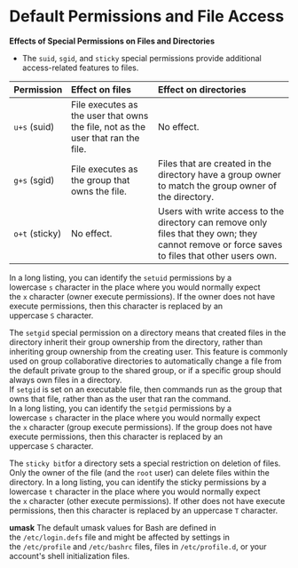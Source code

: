 # Default Permissions and File Access

**Effects of Special Permissions on Files and Directories**
- The `suid`, `sgid`, and `sticky` special permissions provide additional access-related features to files.

| Permission     | Effect on files                                                                  | Effect on directories                                                                                                                          |
| :------------- | :------------------------------------------------------------------------------- | :--------------------------------------------------------------------------------------------------------------------------------------------- |
| `u+s` (suid)   | File executes as the user that owns the file, not as the user that ran the file. | No effect.                                                                                                                                     |
| `g+s` (sgid)   | File executes as the group that owns the file.                                   | Files that are created in the directory have a group owner to match the group owner of the directory.                                          |
| `o+t` (sticky) | No effect.                                                                       | Users with write access to the directory can remove only files that they own; they cannot remove or force saves to files that other users own. |
In a long listing, you can identify the `setuid` permissions by a lowercase `s` character in the place where you would normally expect the `x` character (owner execute permissions). If the owner does not have execute permissions, then this character is replaced by an uppercase `S` character.

The `setgid` special permission on a directory means that created files in the directory inherit their group ownership from the directory, rather than inheriting group ownership from the creating user. This feature is commonly used on group collaborative directories to automatically change a file from the default private group to the shared group, or if a specific group should always own files in a directory.  
If `setgid` is set on an executable file, then commands run as the group that owns that file, rather than as the user that ran the command.  
In a long listing, you can identify the `setgid` permissions by a lowercase `s` character in the place where you would normally expect the `x` character (group execute permissions). If the group does not have execute permissions, then this character is replaced by an uppercase `S` character.  

The `sticky bit`for a directory sets a special restriction on deletion of files. Only the owner of the file (and the `root` user) can delete files within the directory.
In a long listing, you can identify the sticky permissions by a lowercase `t` character in the place where you would normally expect the `x` character (other execute permissions). If other does not have execute permissions, then this character is replaced by an uppercase `T` character.  

**umask**
The default umask values for Bash are defined in the `/etc/login.defs` file and might be affected by settings in the `/etc/profile` and `/etc/bashrc` files, files in `/etc/profile.d`, or your account's shell initialization files.